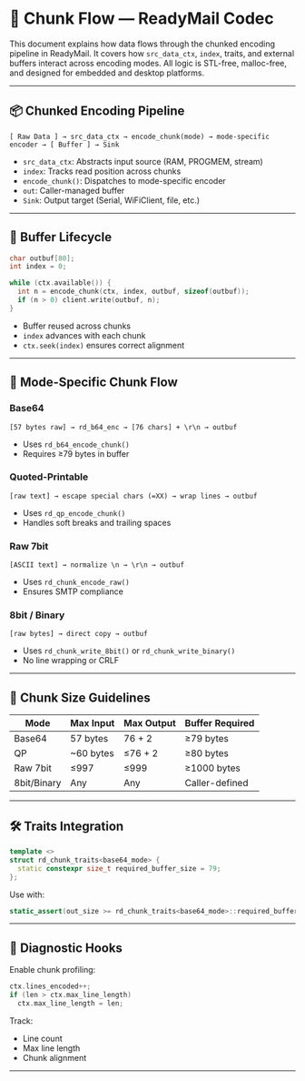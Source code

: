 # 🔄 Chunk Flow — ReadyMail Codec

This document explains how data flows through the chunked encoding pipeline in ReadyMail. It covers how `src_data_ctx`, `index`, traits, and external buffers interact across encoding modes. All logic is STL-free, malloc-free, and designed for embedded and desktop platforms.

---

## 📦 Chunked Encoding Pipeline

```
[ Raw Data ] → src_data_ctx → encode_chunk(mode) → mode-specific encoder → [ Buffer ] → Sink
```

- `src_data_ctx`: Abstracts input source (RAM, PROGMEM, stream)
- `index`: Tracks read position across chunks
- `encode_chunk()`: Dispatches to mode-specific encoder
- `out`: Caller-managed buffer
- `Sink`: Output target (Serial, WiFiClient, file, etc.)

---

## 🧩 Buffer Lifecycle

```cpp
char outbuf[80];
int index = 0;

while (ctx.available()) {
  int n = encode_chunk(ctx, index, outbuf, sizeof(outbuf));
  if (n > 0) client.write(outbuf, n);
}
```

- Buffer reused across chunks
- `index` advances with each chunk
- `ctx.seek(index)` ensures correct alignment

---

## 🧪 Mode-Specific Chunk Flow

### Base64

```
[57 bytes raw] → rd_b64_enc → [76 chars] + \r\n → outbuf
```

- Uses `rd_b64_encode_chunk()`
- Requires ≥79 bytes in buffer

### Quoted-Printable

```
[raw text] → escape special chars (=XX) → wrap lines → outbuf
```

- Uses `rd_qp_encode_chunk()`
- Handles soft breaks and trailing spaces

### Raw 7bit

```
[ASCII text] → normalize \n → \r\n → outbuf
```

- Uses `rd_chunk_encode_raw()`
- Ensures SMTP compliance

### 8bit / Binary

```
[raw bytes] → direct copy → outbuf
```

- Uses `rd_chunk_write_8bit()` or `rd_chunk_write_binary()`
- No line wrapping or CRLF

---

## 📐 Chunk Size Guidelines

| Mode         | Max Input | Max Output | Buffer Required |
|--------------|-----------|------------|------------------|
| Base64       | 57 bytes  | 76 + 2     | ≥79 bytes        |
| QP           | ~60 bytes | ≤76 + 2    | ≥80 bytes        |
| Raw 7bit     | ≤997      | ≤999       | ≥1000 bytes      |
| 8bit/Binary  | Any       | Any        | Caller-defined   |

---

## 🛠 Traits Integration

```cpp
template <>
struct rd_chunk_traits<base64_mode> {
  static constexpr size_t required_buffer_size = 79;
};
```

Use with:

```cpp
static_assert(out_size >= rd_chunk_traits<base64_mode>::required_buffer_size, "Buffer too small");
```

---

## 🧪 Diagnostic Hooks

Enable chunk profiling:

```cpp
ctx.lines_encoded++;
if (len > ctx.max_line_length)
  ctx.max_line_length = len;
```

Track:
- Line count
- Max line length
- Chunk alignment

---

